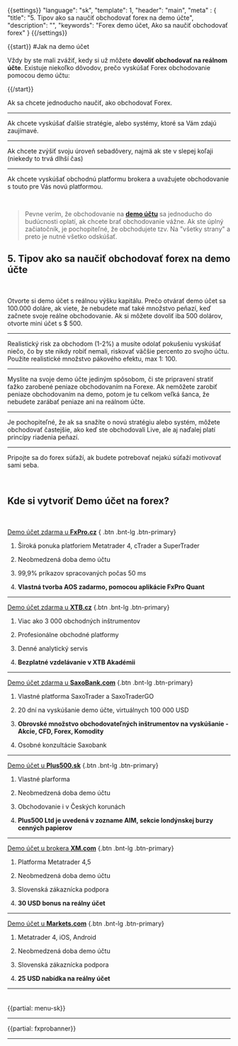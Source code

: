 {{settings}}
  "language": "sk",
  "template": 1,
  "header": "main",
  "meta" : {
    "title": "5. Tipov ako sa naučiť obchodovať forex na demo účte",
    "description": "",
    "keywords": "Forex demo účet, Ako sa naučiť obchodovať forex"
  }
{{/settings}}

<div class="row">
<div class="col-md-9" role="main" markdown="1">


{{start}}
#Jak na demo účet


Vždy by ste mali zvážiť, kedy si už môžete **dovoliť obchodovať na reálnom účte**. Existuje niekoľko dôvodov, prečo vyskúšať Forex obchodovanie pomocou demo účtu:

{{/start}}


Ak sa chcete jednoducho naučiť, ako obchodovať Forex.
- - -
Ak chcete vyskúšať ďalšie stratégie, alebo systémy, ktoré sa Vám zdajú zaujímavé.
- - -
Ak chcete zvýšiť svoju úroveň sebadôvery, najmä ak ste v slepej koľaji (niekedy to trvá dlhší čas)
- - -
Ak chcete vyskúšať obchodnú platformu brokera a uvažujete obchodovanie s touto pre Vás novú platformou.

<br>

> Pevne verím, že obchodovanie na [**demo účtu**](http://www.forexsrovnavac.cz/sk/demo-ucet) sa jednoducho do budúcnosti oplatí, ak chcete brať obchodovanie vážne. Ak ste úplný začiatočník, je pochopiteľné, že obchodujete tzv. Na "všetky strany" a preto je nutné všetko odskúšať.


## 5. Tipov ako sa naučiť obchodovať forex na demo účte

<br>


Otvorte si demo účet s reálnou výšku kapitálu. Prečo otvárať demo účet sa 100.000 doláre, ak viete, že nebudete mať také množstvo peňazí, keď začnete svoje reálne obchodovanie. Ak si môžete dovoliť iba 500 dolárov, otvorte mini účet s $ 500.
- - -
Realistický risk za obchodom (1-2%) a musíte odolať pokušeniu vyskúšať niečo, čo by ste nikdy robiť nemali, riskovať väčšie percento zo svojho účtu. Použite realistické množstvo pákového efektu, max 1: 100.
- - -
Myslite na svoje demo účte jediným spôsobom, či ste pripravení stratiť ťažko zarobené peniaze obchodovaním na Forexe. Ak nemôžete zarobiť peniaze obchodovaním na demo, potom je tu celkom veľká šanca, že nebudete zarábať peniaze ani na reálnom účte.
- - -
Je pochopiteľné, že ak sa snažíte o novú stratégiu alebo systém, môžete obchodovať častejšie, ako keď ste obchodovali Live, ale aj naďalej platí princípy riadenia peňazí.
- - -
Pripojte sa do forex súťaží, ak budete potrebovať nejakú súťaží motivovať sami seba.

<br>

## Kde si vytvoriť Demo účet na forex?

<br>

[Demo účet zdarma u **FxPro.cz**](https://direct.fxpro.com/register/demo?lang=cz/?utm_source=forexsrovnavac_cz&utm_medium=link&utm_term=link_cz&utm_content=homepage_cz&utm_campaign=DoubleClick_forexsrovnavac_cz "FxPro Demo") { .btn .bnt-lg .btn-primary}

1. Široká ponuka platforiem Metatrader 4, cTrader a SuperTrader

2. Neobmedzená doba demo účtu

3. 99,9% príkazov spracovaných počas 50 ms

4. **Vlastná tvorba AOS zadarmo, pomocou aplikácie FxPro Quant**

- - -
[Demo účet zdarma u **XTB.cz**](http://blog.forexsrovnavac.cz/dxtb "XTB Demo") {.btn .bnt-lg .btn-primary}

1. Viac ako 3 000 obchodných inštrumentov

2. Profesionálne obchodné platformy

3. Denné analytický servis

4. **Bezplatné vzdelávanie v XTB Akadémii**
- - -

[Demo účet zdarma u **SaxoBank.com**](http://blog.forexsrovnavac.cz/saxodemocz "Saxobank Demo") {.btn .bnt-lg .btn-primary}

1. Vlastné platforma SaxoTrader a SaxoTraderGO

2. 20 dní na vyskúšanie demo účte, virtuálnych 100 000 USD

3. **Obrovské množstvo obchodovateľných inštrumentov na vyskúšanie - Akcie, CFD, Forex, Komodity**

4. Osobné konzultácie Saxobank

- - -

[Demo účet u **Plus500.sk**](http://blog.forexsrovnavac.cz/plus500cz "Plus500 demo") {.btn .bnt-lg .btn-primary}

1. Vlastné plarforma

2. Neobmedzená doba demo účtu

3. Obchodovanie i v Českých korunách

4. **Plus500 Ltd je uvedená v zozname AIM, sekcie londýnskej burzy cenných papierov** 
- - -
[Demo účet u brokera **XM.com**](http://clicks.pipaffiliates.com/afs/come.php?cid=46271&ctgid=17&atype=1&langcode=en&brandid=3 "Xm demo") {.btn .bnt-lg .btn-primary}

1. Platforma Metatrader 4,5

2. Neobmedzená doba demo účtu

3. Slovenská zákaznícka podpora

4. **30 USD bonus na reálny účet**
- - -
[Demo účet u **Markets.com**](http://serv.markets.com/promoRedirect?key=ej0xMzg0ODcwNiZsPTEzODQ4NzAzJnA9MTAxNjA%3D "Markets demo") {.btn .bnt-lg .btn-primary}

1. Metatrader 4, iOS, Android

2. Neobmedzená doba demo účtu

3. Slovenská zákaznícka podpora

4. **25 USD nabídka na reálny účet**
- - -



</div>
<div class="col-md-3" markdown="1">
<div class="well" markdown="1" style="margin-top: 2.5em">

{{partial: menu-sk}}

</div>


- - -
{{partial: fxprobanner}}
- - -


</div>
</div>
    